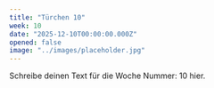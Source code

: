 ```yaml
---
title: "Türchen 10"
week: 10
date: "2025-12-10T00:00:00.000Z"
opened: false
image: "../images/placeholder.jpg"
---
```


Schreibe deinen Text für die Woche Nummer: 10 hier.
